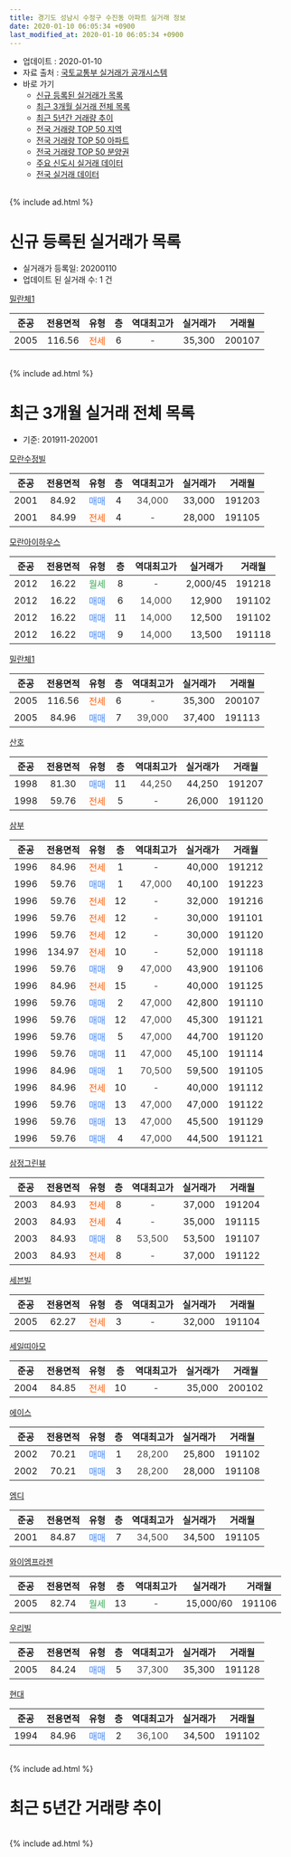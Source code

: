 ```yaml
---
title: 경기도 성남시 수정구 수진동 아파트 실거래 정보
date: 2020-01-10 06:05:34 +0900
last_modified_at: 2020-01-10 06:05:34 +0900
---
```


* 업데이트 : 2020-01-10
* 자료 출처 : [국토교통부 실거래가 공개시스템](http://rt.molit.go.kr)
* 바로 가기
    * [신규 등록된 실거래가 목록](#신규-등록된-실거래가-목록)
    * [최근 3개월 실거래 전체 목록](#최근-3개월-실거래-전체-목록)
    * [최근 5년간 거래량 추이](#최근-5년간-거래량-추이)
    * [전국 거래량 TOP 50 지역](https://inasie.github.io/apt-trade-info/최근-3개월-전국에서-가장-거래가-많이-발생한-지역)
    * [전국 거래량 TOP 50 아파트](https://inasie.github.io/apt-trade-info/최근-3개월-전국에서-가장-거래가-많이-발생한-아파트)
    * [전국 거래량 TOP 50 분양권](https://inasie.github.io/apt-trade-info/최근-3개월-전국에서-가장-거래가-많이-발생한-분양권)
    * [주요 신도시 실거래 데이터](https://inasie.github.io/apt-trade-info/주요-신도시)
    * [전국 실거래 데이터](https://inasie.github.io/apt-trade-info/전국)
<br>
{% include ad.html %}
<br>

# 신규 등록된 실거래가 목록
* 실거래가 등록일: 20200110
* 업데이트 된 실거래 수: 1 건


[밀란체1](https://search.naver.com/search.naver?query=%EA%B2%BD%EA%B8%B0%EB%8F%84+%EC%84%B1%EB%82%A8%EC%8B%9C+%EC%88%98%EC%A0%95%EA%B5%AC+%EC%88%98%EC%A7%84%EB%8F%99+%EB%B0%80%EB%9E%80%EC%B2%B41)

|준공|전용면적|유형|층|역대최고가|실거래가|거래월|
|:---:|:---:|:---:|:---:|:---:|:---:|:---:|
|2005|116.56|<span style="color:#ff5a00">전세</span>|6|<span style="color:#444444">-</span>|35,300|200107|


<br>
{% include ad.html %}
<br>

# 최근 3개월 실거래 전체 목록
* 기준: 201911-202001


[모란수정빌](https://search.naver.com/search.naver?query=%EA%B2%BD%EA%B8%B0%EB%8F%84+%EC%84%B1%EB%82%A8%EC%8B%9C+%EC%88%98%EC%A0%95%EA%B5%AC+%EC%88%98%EC%A7%84%EB%8F%99+%EB%AA%A8%EB%9E%80%EC%88%98%EC%A0%95%EB%B9%8C)

|준공|전용면적|유형|층|역대최고가|실거래가|거래월|
|:---:|:---:|:---:|:---:|:---:|:---:|:---:|
|2001|84.92|<span style="color:#4285f3">매매</span>|4|<span style="color:#444444">34,000</span>|33,000|191203|
|2001|84.99|<span style="color:#ff5a00">전세</span>|4|<span style="color:#444444">-</span>|28,000|191105|

[모란아이하우스](https://search.naver.com/search.naver?query=%EA%B2%BD%EA%B8%B0%EB%8F%84+%EC%84%B1%EB%82%A8%EC%8B%9C+%EC%88%98%EC%A0%95%EA%B5%AC+%EC%88%98%EC%A7%84%EB%8F%99+%EB%AA%A8%EB%9E%80%EC%95%84%EC%9D%B4%ED%95%98%EC%9A%B0%EC%8A%A4)

|준공|전용면적|유형|층|역대최고가|실거래가|거래월|
|:---:|:---:|:---:|:---:|:---:|:---:|:---:|
|2012|16.22|<span style="color:#34a853">월세</span>|8|<span style="color:#444444">-</span>|2,000/45|191218|
|2012|16.22|<span style="color:#4285f3">매매</span>|6|<span style="color:#444444">14,000</span>|12,900|191102|
|2012|16.22|<span style="color:#4285f3">매매</span>|11|<span style="color:#444444">14,000</span>|12,500|191102|
|2012|16.22|<span style="color:#4285f3">매매</span>|9|<span style="color:#444444">14,000</span>|13,500|191118|

[밀란체1](https://search.naver.com/search.naver?query=%EA%B2%BD%EA%B8%B0%EB%8F%84+%EC%84%B1%EB%82%A8%EC%8B%9C+%EC%88%98%EC%A0%95%EA%B5%AC+%EC%88%98%EC%A7%84%EB%8F%99+%EB%B0%80%EB%9E%80%EC%B2%B41)

|준공|전용면적|유형|층|역대최고가|실거래가|거래월|
|:---:|:---:|:---:|:---:|:---:|:---:|:---:|
|2005|116.56|<span style="color:#ff5a00">전세</span>|6|<span style="color:#444444">-</span>|35,300|200107|
|2005|84.96|<span style="color:#4285f3">매매</span>|7|<span style="color:#444444">39,000</span>|37,400|191113|

[산호](https://search.naver.com/search.naver?query=%EA%B2%BD%EA%B8%B0%EB%8F%84+%EC%84%B1%EB%82%A8%EC%8B%9C+%EC%88%98%EC%A0%95%EA%B5%AC+%EC%88%98%EC%A7%84%EB%8F%99+%EC%82%B0%ED%98%B8)

|준공|전용면적|유형|층|역대최고가|실거래가|거래월|
|:---:|:---:|:---:|:---:|:---:|:---:|:---:|
|1998|81.30|<span style="color:#4285f3">매매</span>|11|<span style="color:#444444">44,250</span>|44,250|191207|
|1998|59.76|<span style="color:#ff5a00">전세</span>|5|<span style="color:#444444">-</span>|26,000|191120|

[삼부](https://search.naver.com/search.naver?query=%EA%B2%BD%EA%B8%B0%EB%8F%84+%EC%84%B1%EB%82%A8%EC%8B%9C+%EC%88%98%EC%A0%95%EA%B5%AC+%EC%88%98%EC%A7%84%EB%8F%99+%EC%82%BC%EB%B6%80)

|준공|전용면적|유형|층|역대최고가|실거래가|거래월|
|:---:|:---:|:---:|:---:|:---:|:---:|:---:|
|1996|84.96|<span style="color:#ff5a00">전세</span>|1|<span style="color:#444444">-</span>|40,000|191212|
|1996|59.76|<span style="color:#4285f3">매매</span>|1|<span style="color:#444444">47,000</span>|40,100|191223|
|1996|59.76|<span style="color:#ff5a00">전세</span>|12|<span style="color:#444444">-</span>|32,000|191216|
|1996|59.76|<span style="color:#ff5a00">전세</span>|12|<span style="color:#444444">-</span>|30,000|191101|
|1996|59.76|<span style="color:#ff5a00">전세</span>|12|<span style="color:#444444">-</span>|30,000|191120|
|1996|134.97|<span style="color:#ff5a00">전세</span>|10|<span style="color:#444444">-</span>|52,000|191118|
|1996|59.76|<span style="color:#4285f3">매매</span>|9|<span style="color:#444444">47,000</span>|43,900|191106|
|1996|84.96|<span style="color:#ff5a00">전세</span>|15|<span style="color:#444444">-</span>|40,000|191125|
|1996|59.76|<span style="color:#4285f3">매매</span>|2|<span style="color:#444444">47,000</span>|42,800|191110|
|1996|59.76|<span style="color:#4285f3">매매</span>|12|<span style="color:#444444">47,000</span>|45,300|191121|
|1996|59.76|<span style="color:#4285f3">매매</span>|5|<span style="color:#444444">47,000</span>|44,700|191120|
|1996|59.76|<span style="color:#4285f3">매매</span>|11|<span style="color:#444444">47,000</span>|45,100|191114|
|1996|84.96|<span style="color:#4285f3">매매</span>|1|<span style="color:#444444">70,500</span>|59,500|191105|
|1996|84.96|<span style="color:#ff5a00">전세</span>|10|<span style="color:#444444">-</span>|40,000|191112|
|1996|59.76|<span style="color:#4285f3">매매</span>|13|<span style="color:#444444">47,000</span>|47,000|191122|
|1996|59.76|<span style="color:#4285f3">매매</span>|13|<span style="color:#444444">47,000</span>|45,500|191129|
|1996|59.76|<span style="color:#4285f3">매매</span>|4|<span style="color:#444444">47,000</span>|44,500|191121|

[삼정그린뷰](https://search.naver.com/search.naver?query=%EA%B2%BD%EA%B8%B0%EB%8F%84+%EC%84%B1%EB%82%A8%EC%8B%9C+%EC%88%98%EC%A0%95%EA%B5%AC+%EC%88%98%EC%A7%84%EB%8F%99+%EC%82%BC%EC%A0%95%EA%B7%B8%EB%A6%B0%EB%B7%B0)

|준공|전용면적|유형|층|역대최고가|실거래가|거래월|
|:---:|:---:|:---:|:---:|:---:|:---:|:---:|
|2003|84.93|<span style="color:#ff5a00">전세</span>|8|<span style="color:#444444">-</span>|37,000|191204|
|2003|84.93|<span style="color:#ff5a00">전세</span>|4|<span style="color:#444444">-</span>|35,000|191115|
|2003|84.93|<span style="color:#4285f3">매매</span>|8|<span style="color:#444444">53,500</span>|53,500|191107|
|2003|84.93|<span style="color:#ff5a00">전세</span>|8|<span style="color:#444444">-</span>|37,000|191122|

[세븐빌](https://search.naver.com/search.naver?query=%EA%B2%BD%EA%B8%B0%EB%8F%84+%EC%84%B1%EB%82%A8%EC%8B%9C+%EC%88%98%EC%A0%95%EA%B5%AC+%EC%88%98%EC%A7%84%EB%8F%99+%EC%84%B8%EB%B8%90%EB%B9%8C)

|준공|전용면적|유형|층|역대최고가|실거래가|거래월|
|:---:|:---:|:---:|:---:|:---:|:---:|:---:|
|2005|62.27|<span style="color:#ff5a00">전세</span>|3|<span style="color:#444444">-</span>|32,000|191104|

[세일띠아모](https://search.naver.com/search.naver?query=%EA%B2%BD%EA%B8%B0%EB%8F%84+%EC%84%B1%EB%82%A8%EC%8B%9C+%EC%88%98%EC%A0%95%EA%B5%AC+%EC%88%98%EC%A7%84%EB%8F%99+%EC%84%B8%EC%9D%BC%EB%9D%A0%EC%95%84%EB%AA%A8)

|준공|전용면적|유형|층|역대최고가|실거래가|거래월|
|:---:|:---:|:---:|:---:|:---:|:---:|:---:|
|2004|84.85|<span style="color:#ff5a00">전세</span>|10|<span style="color:#444444">-</span>|35,000|200102|

[에이스](https://search.naver.com/search.naver?query=%EA%B2%BD%EA%B8%B0%EB%8F%84+%EC%84%B1%EB%82%A8%EC%8B%9C+%EC%88%98%EC%A0%95%EA%B5%AC+%EC%88%98%EC%A7%84%EB%8F%99+%EC%97%90%EC%9D%B4%EC%8A%A4)

|준공|전용면적|유형|층|역대최고가|실거래가|거래월|
|:---:|:---:|:---:|:---:|:---:|:---:|:---:|
|2002|70.21|<span style="color:#4285f3">매매</span>|1|<span style="color:#444444">28,200</span>|25,800|191102|
|2002|70.21|<span style="color:#4285f3">매매</span>|3|<span style="color:#444444">28,200</span>|28,000|191108|

[엠디](https://search.naver.com/search.naver?query=%EA%B2%BD%EA%B8%B0%EB%8F%84+%EC%84%B1%EB%82%A8%EC%8B%9C+%EC%88%98%EC%A0%95%EA%B5%AC+%EC%88%98%EC%A7%84%EB%8F%99+%EC%97%A0%EB%94%94)

|준공|전용면적|유형|층|역대최고가|실거래가|거래월|
|:---:|:---:|:---:|:---:|:---:|:---:|:---:|
|2001|84.87|<span style="color:#4285f3">매매</span>|7|<span style="color:#444444">34,500</span>|34,500|191105|

[와이엠프라젠](https://search.naver.com/search.naver?query=%EA%B2%BD%EA%B8%B0%EB%8F%84+%EC%84%B1%EB%82%A8%EC%8B%9C+%EC%88%98%EC%A0%95%EA%B5%AC+%EC%88%98%EC%A7%84%EB%8F%99+%EC%99%80%EC%9D%B4%EC%97%A0%ED%94%84%EB%9D%BC%EC%A0%A0)

|준공|전용면적|유형|층|역대최고가|실거래가|거래월|
|:---:|:---:|:---:|:---:|:---:|:---:|:---:|
|2005|82.74|<span style="color:#34a853">월세</span>|13|<span style="color:#444444">-</span>|15,000/60|191106|

[우리빌](https://search.naver.com/search.naver?query=%EA%B2%BD%EA%B8%B0%EB%8F%84+%EC%84%B1%EB%82%A8%EC%8B%9C+%EC%88%98%EC%A0%95%EA%B5%AC+%EC%88%98%EC%A7%84%EB%8F%99+%EC%9A%B0%EB%A6%AC%EB%B9%8C)

|준공|전용면적|유형|층|역대최고가|실거래가|거래월|
|:---:|:---:|:---:|:---:|:---:|:---:|:---:|
|2005|84.24|<span style="color:#4285f3">매매</span>|5|<span style="color:#444444">37,300</span>|35,300|191128|

[현대](https://search.naver.com/search.naver?query=%EA%B2%BD%EA%B8%B0%EB%8F%84+%EC%84%B1%EB%82%A8%EC%8B%9C+%EC%88%98%EC%A0%95%EA%B5%AC+%EC%88%98%EC%A7%84%EB%8F%99+%ED%98%84%EB%8C%80)

|준공|전용면적|유형|층|역대최고가|실거래가|거래월|
|:---:|:---:|:---:|:---:|:---:|:---:|:---:|
|1994|84.96|<span style="color:#4285f3">매매</span>|2|<span style="color:#444444">36,100</span>|34,500|191102|


<br>
{% include ad.html %}
<br>

# 최근 5년간 거래량 추이


<div style="width:100%;">
    <canvas id="deal_progress" height="200"></canvas>
</div>

<script>
new Chart(document.getElementById("deal_progress"), {
    type: 'line',
    data: {
        labels: ['201501','201502','201503','201504','201505','201506','201507','201508','201509','201510','201511','201512','201601','201602','201603','201604','201605','201606','201607','201608','201609','201610','201611','201612','201701','201702','201703','201704','201705','201706','201707','201708','201709','201710','201711','201712','201801','201802','201803','201804','201805','201806','201807','201808','201809','201810','201811','201812','201901','201902','201903','201904','201905','201906','201907','201908','201909','201910','201911','201912','202001'],
        datasets: [{
            label: '매매',
            pointRadius: 1,
            data: [9, 13, 27, 16, 11, 10, 15, 16, 15, 12, 8, 5, 8, 2, 14, 12, 9, 17, 28, 19, 11, 25, 8, 6, 4, 7, 14, 14, 16, 8, 12, 15, 10, 12, 5, 6, 16, 13, 16, 4, 4, 8, 12, 23, 11, 8, 6, 4, 4, 5, 5, 9, 6, 16, 23, 5, 13, 17, 19, 3, 0],
            borderColor: "rgba(255, 201, 14, 1)",
            backgroundColor: "rgba(255, 201, 14, 0.5)",
            fill: false,
            lineTension: 0
        },{
            label: '전월세',
            pointRadius: 1,
            data: [15, 8, 19, 13, 6, 6, 6, 9, 6, 13, 10, 8, 11, 10, 11, 16, 8, 16, 15, 6, 14, 13, 5, 7, 10, 12, 14, 15, 12, 14, 9, 8, 13, 15, 13, 9, 18, 16, 19, 12, 11, 12, 11, 7, 18, 10, 8, 11, 7, 7, 8, 11, 7, 9, 11, 8, 10, 16, 11, 4, 2],
            borderColor: "rgba(0, 141, 185, 1)",
            backgroundColor: "rgba(0, 141, 185, 0.5)",
            fill: false,
            lineTension: 0
        }
        ]
    },
    options: {
        responsive: true,
        title: {
            display: false
        },
        tooltips: {
            mode: 'index',
            intersect: false
        },
        hover: {
            mode: 'nearest',
            intersect: true
        },
        scales: {
            xAxes: [{
                display: true,
                scaleLabel: {
                    display: true,
                    labelString: '년/월'
                }
            }],
            yAxes: [{
                display: true,
                ticks: {
                    suggestedMin: 0,
                },
                scaleLabel: {
                    display: true,
                    labelString: '실거래 수'
                }
            }]
        }
    }
});

</script>


<br>
{% include ad.html %}
<br>

